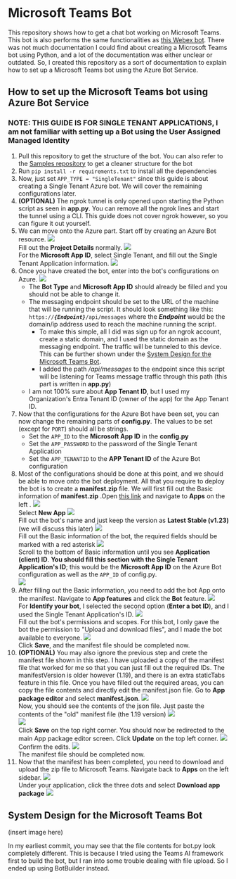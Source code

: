 # Microsoft Teams Bot
This repository shows how to get a chat bot working on Microsoft Teams. This bot is also performs the same functionalities as [this Webex bot](https://github.com/banhao/WebExBot). There was not much documentation I could find about creating a Microsoft Teams bot using Python, and a lot of the documentation was either unclear or outdated.
So, I created this repository as a sort of documentation to explain how to set up a Microsoft Teams bot using the Azure Bot Service.

## How to set up the Microsoft Teams bot using Azure Bot Service
### NOTE: THIS GUIDE IS FOR SINGLE TENANT APPLICATIONS, I am not familiar with setting up a Bot using the User Assigned Managed Identity
1. Pull this repository to get the structure of the bot. You can also refer to the [Samples repository](https://github.com/microsoft/BotBuilder-Samples) to get a cleaner structure for the bot
2. Run <code>pip install -r requirements.txt</code> to install all the dependencies
3. Now, just set <code>APP_TYPE = "SingleTenant"</code> since this guide is about creating a Single Tenant Azure bot. We will cover the remaining configurations later.
4. **(OPTIONAL)** The ngrok tunnel is only opened upon starting the Python script as seen in **app.py**. You can remove all the ngrok lines and start the tunnel using a CLI. This guide does not cover ngrok however, so you can figure it out yourself.
5. We can move onto the Azure part. Start off by creating an Azure Bot resource.
    <img src="Documentation_Pictures/AzureBotMarketplace.png" />\
    Fill out the **Project Details** normally.
    <img src="Documentation_Pictures/ProjectDetails.png" />\
    For the **Microsoft App ID**, select Single Tenant, and fill out the Single Tenant Application information.
    <img src="Documentation_Pictures/MicrosoftAppID.png" />
6. Once you have created the bot, enter into the bot's configurations on Azure.
    <img src="Documentation_Pictures/AzureConfigs.png" />
    - The **Bot Type** and **Microsoft App ID** should already be filled and you should not be able to change it.
    - The messaging endpoint should be set to the URL of the machine that will be running the script. It should look something like this: <code>https://***{Endpoint}***/api/messages</code> where the ***Endpoint*** would be the domain/ip address used to reach the machine running the script.
        - To make this simple, all I did was sign up for an ngrok account, create a static domain, and I used the static domain as the messaging endpoint. The traffic will be tunneled to this device. This can be further shown under the [System Design for the Microsoft Teams Bot](#system-design-for-the-microsoft-teams-bot).
        - I added the path */api/messages* to the endpoint since this script will be listening for Teams message traffic through this path (this part is written in **app.py**)
    - I am not 100% sure about **App Tenant ID**, but I used my Organization's Entra Tenant ID (owner of the app) for the App Tenant ID.
7. Now that the configurations for the Azure Bot have been set, you can now change the remaining parts of **config.py**. The values to be set (except for <code>PORT</code>) should all be strings.
    - Set the <code>APP_ID</code> to the **Microsoft App ID** in the **config.py**
    - Set the <code>APP_PASSWORD</code> to the password of the Single Tenant Application
    - Set the <code>APP_TENANTID</code> to the **APP Tenant ID** of the Azure Bot configuration
8. Most of the configurations should be done at this point, and we should be able to move onto the bot deployment. All that you require to deploy the bot is to create a **manifest.zip** file. We will first fill out the Basic information of **manifest.zip** .Open [this link](https://dev.teams.microsoft.com) and navigate to **Apps** on the left .
    <img src="Documentation_Pictures/TeamsDevHome.png" />\
    Select **New App**
    <img src="Documentation_Pictures/TeamsDevAppHome.png" />\
    Fill out the bot's name and just keep the version as **Latest Stable (v1.23)** (we will discuss this later)
    <img src="Documentation_Pictures/NewAppFrag.png" />\
    Fill out the Basic information of the bot, the required fields should be marked with a red asterisk
    <img src="Documentation_pictures/BotBasicInformation1.png" />\
    Scroll to the bottom of Basic information until you see **Application (client) ID**. **You should fill this section with the Single Tenant Application's ID**; this would be the **Microsoft App ID** on the Azure Bot configuration as well as the <code>APP_ID</code> of config.py.\
    <img src="Documentation_pictures/BotBasicInformation2.png" />
9. After filling out the Basic information, you need to add the bot App onto the manifest. Navigate to **App features** and click the **Bot** feature.
    <img src="Documentation_Pictures/AppFeatureHome.png" />\
    For **Identify your bot**, I selected the second option (**Enter a bot ID**), and I used the Single Tenant Application's ID.
    <img src="Documentation_Pictures/AppFeatureBotID.png" />\
    Fill out the bot's permissions and scopes. For this bot, I only gave the bot the permission to "Upload and download files", and I made the bot available to everyone.
    <img src="Documentation_Pictures/AppFeatureBotPerms.png" />\
    Click **Save**, and the manifest file should be completed now.
10. **(OPTIONAL)** You may also ignore the previous step and crete the manifest file shown in this step. I have uploaded a copy of the manifest file that worked for me so that you can just fill out the required IDs. The manifestVersion is older however (1.19), and there is an extra staticTabs feature in this file. Once you have filled out the required areas, you can copy the file contents and directly edit the manifest.json file. Go to **App package editor** and select **manifest.json**.
    <img src="Documentation_Pictures/AppPackageEditorHome.png" />\
    Now, you should see the contents of the json file. Just paste the contents of the "old" manifest file (the 1.19 version)
    <img src="Documentation_Pictures/ManifestEditor.png" />\
    <img src="Documentation_Pictures/ManifestEditorEdited.png" />\
    Click **Save** on the top right corner. You should now be redirected to the main App package editor screen. Click **Update** on the top left corner.
    <img src="Documentation_Pictures/AppPackageEditorHomeEdited.png" />\
    Confirm the edits.
    <img src="Documentation_Pictures/AppPackageEditorHomeConfirmation.png" />\
    The manifest file should be completed now.
11. Now that the manifest has been completed, you need to download and upload the zip file to Microsoft Teams. Navigate back to **Apps** on the left sidebar.
    <img src="Documentation_Pictures/TeamsDevHomeNavigation.png" />\
    Under your application, click the three dots and select **Download app package**
    <img src="Documentation_Pictures/ManifestDownload.png" />
    

## System Design for the Microsoft Teams Bot
(insert image here)

In my earliest commit, you may see that the file contents for bot.py look completely different. This is because I tried using the Teams AI framework first to build the bot, but I ran into some trouble dealing with file upload. So I ended up using BotBuilder instead.
